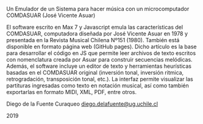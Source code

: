 Un Emulador de un Sistema para hacer música con un microcomputador COMDASUAR (José Vicente Asuar) 

El software escrito en Max 7 y Javascript emula las características del COMDASUAR, computadora diseñada por José Vicente Asuar en 1978 y presentada en la Revista Musical Chilena Nº151 (1980). También está disponible en formato página web (GitHub pages).
Dicho artículo es la base para desarrollar el código en JS que permite leer archivos de texto escritos con nomenclatura creada por Asuar para construir secuencias melódicas. Además, el software incluye un editor de texto y herramientas heurísticas basadas en el COMDASUAR original (inversión tonal, inversión ritmica, retrogradación, transposición tonal, etc.). La interfaz permite visualizar las partituras ingresadas como texto en notación musical, así como también exportarlas en formato MIDI, XML, PDF, entre otros.


Diego de la Fuente Curaqueo 
diego.delafuente@ug.uchile.cl

2019
